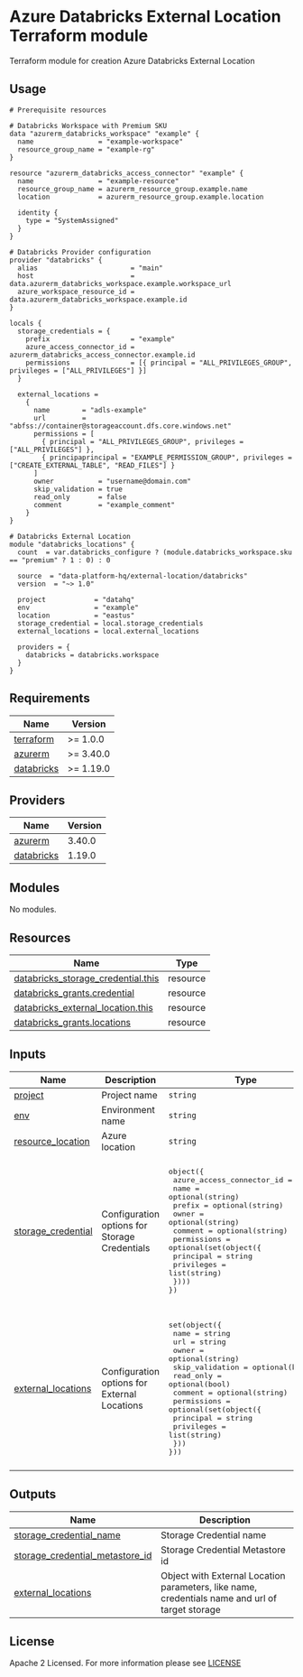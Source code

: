 # Azure Databricks External Location Terraform module
Terraform module for creation Azure Databricks External Location

## Usage
```hcl
# Prerequisite resources

# Databricks Workspace with Premium SKU
data "azurerm_databricks_workspace" "example" {
  name                = "example-workspace"
  resource_group_name = "example-rg"
}

resource "azurerm_databricks_access_connector" "example" {
  name                = "example-resource"
  resource_group_name = azurerm_resource_group.example.name
  location            = azurerm_resource_group.example.location

  identity {
    type = "SystemAssigned"
  }
}

# Databricks Provider configuration
provider "databricks" {
  alias                       = "main"
  host                        = data.azurerm_databricks_workspace.example.workspace_url
  azure_workspace_resource_id = data.azurerm_databricks_workspace.example.id
}

locals {
  storage_credentials = {
    prefix                    = "example"
    azure_access_connector_id = azurerm_databricks_access_connector.example.id
    permissions               = [{ principal = "ALL_PRIVILEGES_GROUP", privileges = ["ALL_PRIVILEGES"] }]
  }
  
  external_locations = 
    {
      name        = "adls-example"
      url         = "abfss://container@storageaccount.dfs.core.windows.net"
      permissions = [
        { principal = "ALL_PRIVILEGES_GROUP", privileges = ["ALL_PRIVILEGES"] },
        { principaprincipal = "EXAMPLE_PERMISSION_GROUP", privileges = ["CREATE_EXTERNAL_TABLE", "READ_FILES"] }
      ]    
      owner           = "username@domain.com"
      skip_validation = true
      read_only       = false
      comment         = "example_comment"
    }    
}

# Databricks External Location 
module "databricks_locations" {
  count  = var.databricks_configure ? (module.databricks_workspace.sku == "premium" ? 1 : 0) : 0

  source  = "data-platform-hq/external-location/databricks"
  version  = "~> 1.0"

  project            = "datahq"
  env                = "example"
  location           = "eastus"
  storage_credential = local.storage_credentials
  external_locations = local.external_locations

  providers = {
    databricks = databricks.workspace
  }
}
```

<!-- BEGIN_TF_DOCS -->
## Requirements

| Name                                                                         | Version   |
| ---------------------------------------------------------------------------- | --------- |
| <a name="requirement_terraform"></a> [terraform](#requirement\_terraform)    | >= 1.0.0  |
| <a name="requirement_azurerm"></a> [azurerm](#requirement\_azurerm)          | >= 3.40.0 |
| <a name="requirement_databricks"></a> [databricks](#requirement\_databricks) | >= 1.19.0 |

## Providers

| Name                                                                   | Version |
| ---------------------------------------------------------------------- | ------- |
| <a name="provider_azurerm"></a> [azurerm](#provider\_azurerm)          | 3.40.0  |
| <a name="provider_databricks"></a> [databricks](#provider\_databricks) | 1.19.0  |

## Modules

No modules.

## Resources

| Name                                                                                                                                         | Type     |
|----------------------------------------------------------------------------------------------------------------------------------------------| -------- |
| [databricks_storage_credential.this](https://registry.terraform.io/providers/databricks/databricks/latest/docs/resources/storage_credential) | resource |
| [databricks_grants.credential](https://registry.terraform.io/providers/databricks/databricks/latest/docs/resources/grants)                   | resource |
| [databricks_external_location.this](https://registry.terraform.io/providers/databricks/databricks/latest/docs/resources/external_location)   | resource |
| [databricks_grants.locations](https://registry.terraform.io/providers/databricks/databricks/latest/docs/resources/grants)                    | resource |

## Inputs

| Name | Description | Type | Default                                                                                                                                               | Required |
|------|-------------|------|-------------------------------------------------------------------------------------------------------------------------------------------------------|:--------:|
| <a name="input_project"></a> [project](#input\_project)| Project name | `string` | n/a | yes |
| <a name="input_env"></a> [env](#input\_env)| Environment name | `string` | n/a | yes |
| <a name="input_location"></a> [resource\_location](#input\_location)| Azure location | `string` | n/a | yes |
| <a name="input_storage_credential"></a> [storage\_credential](#input\_storage\_credential)| Configuration options for Storage Credentials | <pre>object({<br>  azure_access_connector_id = string<br>  name                      = optional(string)<br>  prefix                    = optional(string)<br>  owner                     = optional(string)<br>  comment                   = optional(string)<br>  permissions = optional(set(object({<br>    principal  = string<br>    privileges = list(string)<br>  })))<br>})</pre>  | <pre>object({<br>  azure_access_connector_id = string<br>  name                      = optional(string, "")<br>  prefix                    = optional(string, "")<br>  owner                     = optional(string)<br>  comment                   = optional(string, "Managed identity credential provisioned by Terraform")<br>  permissions = optional(set(object({<br>    principal  = string<br>    privileges = list(string)<br>  })), [])<br>})</pre>  | no |
| <a name="input_external_locations"></a> [external\_locations](#input\_external\_locations)| Configuration options for External Locations | <pre>set(object({<br>  name            = string<br>  url             = string<br>  owner           = optional(string)<br>  skip_validation = optional(bool)<br>  read_only       = optional(bool)<br>  comment         = optional(string)<br>  permissions = optional(set(object({<br>    principal  = string<br>    privileges = list(string)<br>  }))<br>}))</pre> | <pre>set(object({<br>  name            = string<br>  url             = string<br>  owner           = optional(string)<br>  skip_validation = optional(bool, true)<br>  read_only       = optional(bool, false)<br>  comment         = optional(string, "External location provisioned by Terraform")<br>  permissions = optional(set(object({<br>    principal  = string<br>    privileges = list(string)<br>  })), [])<br>}))</pre> | yes |

## Outputs

| Name                                                                                                                          | Description                                          |
| ----------------------------------------------------------------------------------------------------------------------------- | ---------------------------------------------------- |
| <a name="output_storage_credential_name"></a> [storage\_credential\_name](#output\_storage\_credential\_name)                 | Storage Credential name                              |
| <a name="output_storage_credential_metastore_id"></a> [storage\_credential\_metastore\_id](#output\_storage\_credential\_metastore\_id) | Storage Credential Metastore id            |
| <a name="output_external_locations"></a> [external\_locations](#output\_external\_locations)                 | Object with External Location parameters, like name, credentials name and url of target storage |
<!-- END_TF_DOCS -->

## License

Apache 2 Licensed. For more information please see [LICENSE](https://github.com/data-platform-hq/terraform-databricks-external-location/blob/main/LICENSE)
